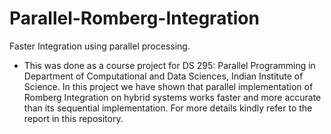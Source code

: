 # Parallel-Romberg-Integration
Faster Integration using parallel processing.
* This was done as a course project for DS 295: Parallel Programming in Department of Computational and Data Sciences, Indian Institute of Science. In this project we have shown that parallel implementation of Romberg Integration on hybrid systems works faster and more accurate than its sequential implementation. For more details kindly refer to the report in this repository.
